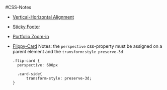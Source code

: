 #CSS-Notes

- [Vertical-Horizontal Alignment](http://codepen.io/tphdevdrop/pen/PZmJRW)

- [Sticky Footer](http://codepen.io/tphdevdrop/pen/GomMYN)

- [Portfolio Zoom-in](http://codepen.io/tphdevdrop/pen/bEWYWj)

- [Flippy-Card](http://codepen.io/tphdevdrop/pen/JGNgEr?editors=110)
  Notes: the `perspective` css-property must be assigned on a parent element and the `transform:style preserve-3d`
  ```
  .flip-card {
    perspective: 600px
    
    .card-side{
        transform-style: preserve-3d;
  }
  ```
